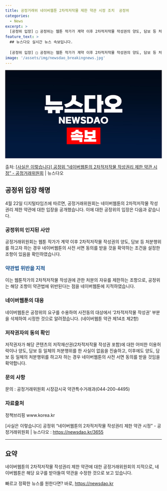 ```yaml
---
title: 공정거래위 네이버웹툰 2차적저작물 제한 약관 시정 조치  공정위
categories:
  - News
excerpt: >
  [공정위 입장] □ 공정위는 웹툰 작가가 계약 이후 2차적저작물 작성권의 양도, 담보 등 처분행위를 하고자 …
feature_text: >
  ## 뉴스다오 실시간 뉴스 속보입니다.

  [공정위 입장] □ 공정위는 웹툰 작가가 계약 이후 2차적저작물 작성권의 양도, 담보 등 처분행위를 하고자 …
image: '/assets/img/newsdao_breakingnews.jpg'
---
```


![뉴스다오 속보](/assets/img/newsdao_breakingnews.jpg)

<p>출처: <a href="https://newsdao.kr/3655" rel="dofollow">[사실은 이렇습니다] 공정위 “네이버웹툰의 2차적저작물 작성권리 제한 약관 시정” - 공정거래위원회</a> | 뉴스다오</p>

<h2 data-ke-size="size26">공정위 입장 해명</h2>
<p data-ke-size="size16">4월 22일 디지털타임즈에 따르면, 공정거래위원회는 네이버웹툰의 2차적저작물 작성권리 제한 약관에 대한 입장을 공개했습니다. 이에 대한 공정위의 입장은 다음과 같습니다.</p>

<h3>공정위의 인지된 사안</h3>
<p data-ke-size="size16">공정거래위원회는 웹툰 작가가 계약 이후 2차적저작물 작성권의 양도, 담보 등 처분행위를 하고자 하는 경우 네이버웹툰의 사전 서면 동의를 받을 것을 확약하는 조건을 설정한 조항이 있음을 확인하였습니다.</p>

<h3><b><span style="color: #1a5490;">약관법 위반을 지적</span></b></h3>
<p data-ke-size="size16">이는 웹툰작가의 2차적저작물 작성권에 관한 처분의 자유를 제한하는 조항으로, 공정위는 해당 조항이 약관법에 위반된다는 점을 네이버웹툰에 지적하였습니다.</p>

<h3>네이버웹툰의 대응</h3>
<p data-ke-size="size16">네이버웹툰은 공정위의 요구를 수용하여 사전동의 대상에서 ‘2차적저작물 작성권’ 부분을 삭제하여 시정한 것으로 알려졌습니다. (네이버웹툰 약관 제14조 제2항)</p>

<h3>저작권자의 동의 확인</h3>
<p data-ke-size="size16">저작권자가 해당 콘텐츠의 저작재산권(2차적저작물 작성권 포함)에 대한 어떠한 이용허락이나 양도, 담보 등 일체의 처분행위를 한 사실이 없음을 진술하고, 이후에도 양도, 담보 등 일체의 처분행위를 하고자 하는 경우 네이버웹툰의 사전 서면 동의를 받을 것임을 확약합니다.</p>

<h3>문의 사항</h3>
<p data-ke-size="size16">문의 : 공정거래위원회 시장감시국 약관특수거래과(044-200-4495)</p>

<h3>자료출처</h3>
<p data-ke-size="size16">정책브리핑 www.korea.kr</p>
<p data-ke-size="size16">[사실은 이렇습니다] 공정위 “네이버웹툰의 2차적저작물 작성권리 제한 약관 시정” - 공정거래위원회 | 뉴스다오  : <a href="https://newsdao.kr/3655">https://newsdao.kr/3655</a></p>

<hr>
<h2 data-ke-size="size26">요약</h2>
<p data-ke-size="size16">네이버웹툰의 2차적저작물 작성권리 제한 약관에 대한 공정거래위원회의 지적으로, 네이버웹툰은 해당 요구를 받아들여 약관을 수정한 것으로 보고 있습니다.</p> 

빠르고 정확한 뉴스를 원한다면? 바로, <a href="https://newsdao.kr" rel="dofollow">https://newsdao.kr</a>


